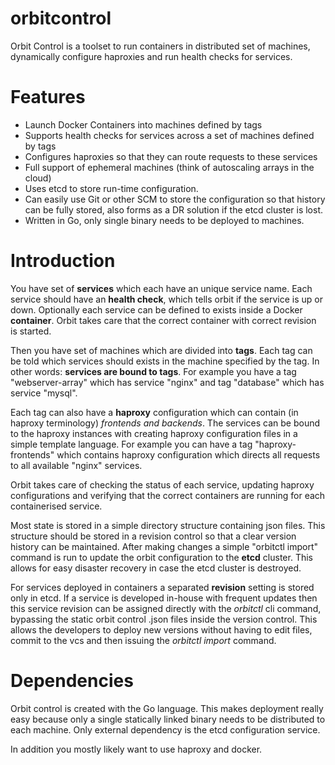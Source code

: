 orbitcontrol
============

Orbit Control is a toolset to run containers in distributed set of machines, dynamically configure haproxies and run health checks for services.

Features
========
 - Launch Docker Containers into machines defined by tags
 - Supports health checks for services across a set of machines defined by tags
 - Configures haproxies so that they can route requests to these services
 - Full support of ephemeral machines (think of autoscaling arrays in the cloud)
 - Uses etcd to store run-time configuration.
 - Can easily use Git or other SCM to store the configuration so that history can be fully stored, also forms as a DR solution if the etcd cluster is lost.
 - Written in Go, only single binary needs to be deployed to machines.

Introduction
============

You have set of <strong>services</strong> which each have an unique service name. Each service should have an <strong>health check</strong>, which tells orbit if the service is up or down. Optionally each service can be defined to exists inside a Docker <strong>container</strong>. Orbit takes care that the correct container with correct revision is started.

Then you have set of machines which are divided into <strong>tags</strong>. Each tag can be told which services should exists in the machine specified by the tag. In other words: <strong>services are bound to tags</strong>. For example you have a tag "webserver-array" which has service "nginx" and tag "database" which has service "mysql".

Each tag can also have a <strong>haproxy</strong> configuration which can contain (in haproxy terminology) <em>frontends and backends</em>. The services can be bound to the haproxy instances with creating haproxy configuration files in a simple template language. For example you can have a tag "haproxy-frontends" which contains haproxy configuration which directs all requests to all available "nginx" services.

Orbit takes care of checking the status of each service, updating haproxy configurations and verifying that the correct containers are running for each containerised service.

Most state is stored in a simple directory structure containing json files. This structure should be stored in a revision control so that a clear version history can be maintained. After making changes a simple "orbitctl import" command is run to update the orbit configuration to the <strong>etcd</strong> cluster. This allows for easy disaster recovery in case the etcd cluster is destroyed.

For services deployed in containers a separated <strong>revision</strong> setting is stored only in etcd. If a service is developed in-house with frequent updates then this service revision can be assigned directly with the <em>orbitctl</em> cli command, bypassing the static orbit control .json files inside the version control. This allows the developers to deploy new versions without having to edit files, commit to the vcs and then issuing the <em>orbitctl import</em> command.

Dependencies
============

Orbit control is created with the Go language. This makes deployment really easy because only a single statically linked binary needs to be distributed to each machine. Only external dependency is the etcd configuration service.

In addition you mostly likely want to use haproxy and docker. 
